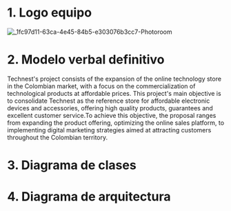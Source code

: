 # 1. Logo equipo


![_1fc97d11-63ca-4e45-84b5-e303076b3cc7-Photoroom](https://github.com/user-attachments/assets/094cadb9-5abc-4a29-8f86-4020f52a5e2e)




# 2. Modelo verbal definitivo

Technest's project consists of the expansion of the online technology store in the Colombian market, 
with a focus on the commercialization of technological products at affordable prices. This project's 
main objective is to consolidate Technest as the reference store for affordable electronic devices and accessories, 
offering high quality products, guarantees and excellent customer service.To achieve this objective, 
the proposal ranges from expanding the product offering, optimizing the online sales platform, to 
implementing digital marketing strategies aimed at attracting customers throughout the Colombian territory.


# 3. Diagrama de clases



# 4. Diagrama de arquitectura
